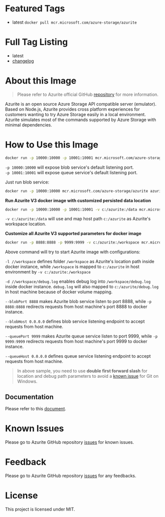 # Featured Tags

- latest
  `docker pull mcr.microsoft.com/azure-storage/azurite`

# Full Tag Listing

- latest
- [changelog](https://github.com/Azure/Azurite/blob/master/ChangeLog.md)

# About this Image

> Please refer to Azurite official GitHub [repository](https://github.com/Azure/Azurite) for more information.

Azurite is an open source Azure Storage API compatible server (emulator). Based on Node.js, Azurite provides cross platform experiences for customers wanting to try Azure Storage easily in a local environment. Azurite simulates most of the commands supported by Azure Storage with minimal dependencies.

# How to Use this Image

```bash
docker run -p 10000:10000 -p 10001:10001 mcr.microsoft.com/azure-storage/azurite
```

`-p 10000:10000` will expose blob service's default listening port.  
`-p 10001:10001` will expose queue service's default listening port.

Just run blob service:

```bash
docker run -p 10000:10000 mcr.microsoft.com/azure-storage/azurite azurite-blob
```

**Run Azurite V3 docker image with customized persisted data location**

```bash
docker run -p 10000:10000 -p 10001:10001 -v c:/azurite:/data mcr.microsoft.com/azure-storage/azurite
```

`-v c:/azurite:/data` will use and map host path `c:/azurite` as Azurite's workspace location.

**Customize all Azurite V3 supported parameters for docker image**

```bash
docker run -p 8888:8888 -p 9999:9999 -v c:/azurite:/workspace mcr.microsoft.com/azure-storage/azurite azurite -l /workspace -d /workspace/debug.log --blobPort 8888 --blobHost 0.0.0.0 --queuePort 9999 --queueHost 0.0.0.0
```

Above command will try to start Azurite image with configurations:

`-l //workspace` defines folder `/workspace` as Azurite's location path inside docker instance, while `/workspace` is mapped to `c:/azurite` in host environment by `-v c:/azurite:/workspace`

`-d //workspace/debug.log` enables debug log into `/workspace/debug.log` inside docker instance. `debug.log` will also mapped to `c:/azurite/debug.log` in host machine because of docker volume mapping.

`--blobPort 8888` makes Azurite blob service listen to port 8888, while `-p 8888:8888` redirects requests from host machine's port 8888 to docker instance.

`--blobHost 0.0.0.0` defines blob service listening endpoint to accept requests from host machine.

`--queuePort 9999` makes Azurite queue service listen to port 9999, while `-p 9999:9999` redirects requests from host machine's port 9999 to docker instance.

`--queueHost 0.0.0.0` defines queue service listening endpoint to accept requests from host machine.

> In above sample, you need to use **double first forward slash** for location and debug path parameters to avoid a [known issue](https://stackoverflow.com/questions/48427366/docker-build-command-add-c-program-files-git-to-the-path-passed-as-build-argu) for Git on Windows.

## Documentation

Please refer to this [document](https://github.com/Azure/Azurite/blob/master/README.md).

# Known Issues

Please go to Azurite GitHub repository [issues](https://github.com/Azure/Azurite/issues) for known issues.

# Feedback

Please go to Azurite GitHub repository [issues](https://github.com/Azure/Azurite/issues) for any feedbacks.

# License

This project is licensed under MIT.

